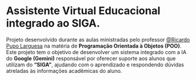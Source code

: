 # Assistente Virtual Educacional integrado ao SIGA. 
Projeto desenvolvido durante as aulas ministradas pelo professor [@Ricardo Pupo Larguesa](https://larguesa) na matéria de <b>Programação Orientada à Objetos (POO)</b>.
Este projeto tem o objetivo de desenvolver um sistema integrado com a IA do <b>Google (Gemini)</b> responsável por oferecer suporte aos alunos que utilizam do <b>“SIGA”</b>, ajudando com o aprendizado e respondendo dúvidas atreladas às informações acadêmicas do aluno.
